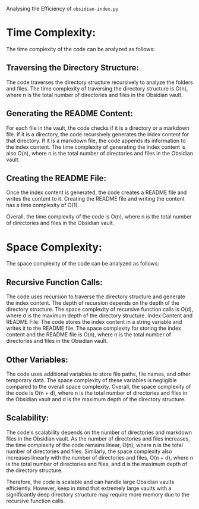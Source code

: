 Analysing the Efficiency of `obsidian-index.py`

# Time Complexity:
The time complexity of the code can be analyzed as follows:

## Traversing the Directory Structure:
The code traverses the directory structure recursively to analyze the folders and files.
The time complexity of traversing the directory structure is O(n), where n is the total number of directories and files in the Obsidian vault.

## Generating the README Content:
For each file in the vault, the code checks if it is a directory or a markdown file.
If it is a directory, the code recursively generates the index content for that directory.
If it is a markdown file, the code appends its information to the index content.
The time complexity of generating the index content is also O(n), where n is the total number of directories and files in the Obsidian vault.

## Creating the README File:
Once the index content is generated, the code creates a README file and writes the content to it.
Creating the README file and writing the content has a time complexity of O(1).

Overall, the time complexity of the code is O(n), where n is the total number of directories and files in the Obsidian vault.

# Space Complexity:
The space complexity of the code can be analyzed as follows:

## Recursive Function Calls:
The code uses recursion to traverse the directory structure and generate the index content.
The depth of recursion depends on the depth of the directory structure.
The space complexity of recursive function calls is O(d), where d is the maximum depth of the directory structure.
Index Content and README File:
The code stores the index content in a string variable and writes it to the README file.
The space complexity for storing the index content and the README file is O(n), where n is the total number of directories and files in the Obsidian vault.
## Other Variables:
The code uses additional variables to store file paths, file names, and other temporary data.
The space complexity of these variables is negligible compared to the overall space complexity.
Overall, the space complexity of the code is O(n + d), where n is the total number of directories and files in the Obsidian vault and d is the maximum depth of the directory structure.

## Scalability:
The code's scalability depends on the number of directories and markdown files in the Obsidian vault. As the number of directories and files increases, the time complexity of the code remains linear, O(n), where n is the total number of directories and files. Similarly, the space complexity also increases linearly with the number of directories and files, O(n + d), where n is the total number of directories and files, and d is the maximum depth of the directory structure.

Therefore, the code is scalable and can handle large Obsidian vaults efficiently. However, keep in mind that extremely large vaults with a significantly deep directory structure may require more memory due to the recursive function calls.